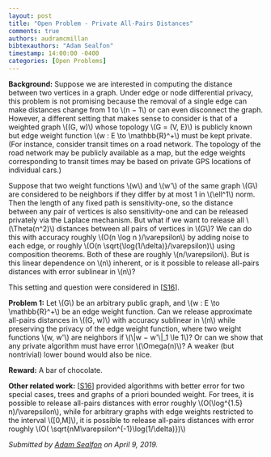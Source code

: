 ```yaml
---
layout: post
title: "Open Problem - Private All-Pairs Distances"
comments: true
authors: audramcmillan
bibtexauthors: "Adam Sealfon"
timestamp: 14:00:00 -0400
categories: [Open Problems]
---
```


**Background:** Suppose we are interested in computing the distance between two vertices in a graph. Under edge or node differential privacy, this problem is not promising because the removal of a single edge can make distances change from 1 to \\(n − 1\\) or can even disconnect the graph. However, a different setting that makes sense to consider is that of a weighted graph \\((G, w)\\) whose topology \\(G = (V, E)\\) is publicly known but edge weight function \\(w : E \to \mathbb{R}^+\\) must be kept private. (For instance, consider transit times on a road network. The topology of the road network may be publicly available as a map, but the edge weights corresponding to transit times may be based on private GPS locations of individual cars.)

Suppose that two weight functions \\(w\\) and \\(w'\\) of the same graph \\(G\\) are considered to be neighbors if they differ by at most 1 in \\(\ell^1\\) norm. Then the length of any fixed path is sensitivity-one, so the distance between any pair of vertices is also sensitivity-one and can be released privately via the Laplace mechanism. But what if we want to release all \\(\Theta(n^2)\\) distances between all pairs of vertices in \\(G\\)? We can do this with accuracy roughly \\(O(n \log n )/\varepsilon\\) by adding noise to each edge, or roughly \\(O(n \sqrt{\log(1/\delta)}/\varepsilon)\\) using composition theorems. Both of these are roughly \\(n/\varepsilon\\). But is this linear dependence on \\(n\\) inherent, or is it possible to release all-pairs distances with error sublinear in \\(n\\)?

This setting and question were considered in [[S16](https://arxiv.org/abs/1511.04631)].

**Problem 1:** Let \\(G\\) be an arbitrary public graph, and \\(w : E \to \mathbb{R}^+\\) be an edge weight function. Can we release approximate all-pairs distances in \\((G, w)\\) with accuracy sublinear in \\(n\\) while preserving the privacy of the edge weight function, where two weight functions \\(w, w'\\) are neighbors if \\(\\\|w − w'\\\|_1 \le 1\\)? Or can we show that any private algorithm must have error \\(\Omega(n)\\)? A weaker (but nontrivial) lower bound would also be nice.

**Reward:** A bar of chocolate.

**Other related work:** [[S16](https://arxiv.org/abs/1511.04631)] provided algorithms with better error for two special cases, trees and graphs of a priori bounded weight. For trees, it is possible to release all-pairs distances with error roughly \\(O(\log^{1.5} n)/\varepsilon\\), while for arbitrary graphs with edge weights restricted to the interval \\([0,M]\\), it is possible to release all-pairs distances with error roughly \\(O( \sqrt{nM\varepsilon^{-1}\log(1/\delta)})\\)

_Submitted by [Adam Sealfon](http://www.mit.edu/~asealfon/) on April 9, 2019._

